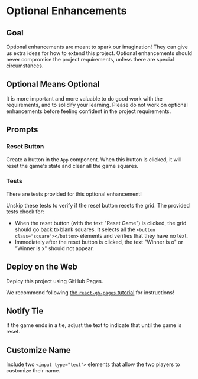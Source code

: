 # Optional Enhancements

## Goal

Optional enhancements are meant to spark our imagination! They can give us extra ideas for how to extend this project. Optional enhancements should never compromise the project requirements, unless there are special circumstances.

## Optional Means Optional

It is more important and more valuable to do good work with the requirements, and to solidify your learning. Please do not work on optional enhancements before feeling confident in the project requirements.

## Prompts

### Reset Button

Create a button in the `App` component. When this button is clicked, it will reset the game's state and clear all the game squares.  

### Tests

There are tests provided for this optional enhancement!

Unskip these tests to verify if the reset button resets the grid. The provided tests check for:

- When the reset button (with the text "Reset Game") is clicked, the grid should go back to blank squares. It selects all the `<button class="square"></button>` elements and verifies that they have no text.
- Immediately after the reset button is clicked, the text "Winner is o" or "Winner is x" should not appear.

## Deploy on the Web

Deploy this project using GitHub Pages.

We recommend following [the `react-gh-pages` tutorial](https://github.com/gitname/react-gh-pages) for instructions!

## Notify Tie

If the game ends in a tie, adjust the text to indicate that until the game is reset.

## Customize Name

Include two `<input type="text">` elements that allow the two players to customize their name.
